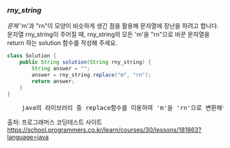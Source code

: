 ### *rny_string*

*문제*
'm'과 "rn"이 모양이 비슷하게 생긴 점을 활용해 문자열에 장난을 하려고 합니다. 
문자열 rny_string이 주어질 때, rny_string의 모든 'm'을 "rn"으로 바꾼 문자열을 return 하는 solution 함수를 작성해 주세요.

```java
class Solution {
    public String solution(String rny_string) {
        String answer = "";
        answer = rny_string.replace("m", "rn");
        return answer;
    }
}
```

<pre>
    java의 라이브러리 중 replace함수를 이용하여 'm'을 'rn'으로 변환해낸다.
</pre>

출처: 프로그래머스 코딩테스트 사이트
https://school.programmers.co.kr/learn/courses/30/lessons/181863?language=java

